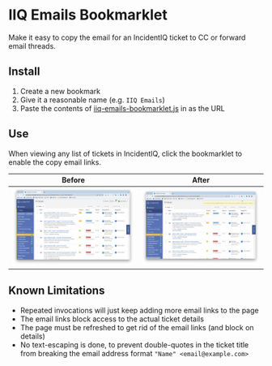 # IIQ Emails Bookmarklet

Make it easy to copy the email for an IncidentIQ ticket to CC or forward email threads.

## Install

1. Create a new bookmark
2. Give it a reasonable name (e.g. `IIQ Emails`)
3. Paste the contents of [iiq-emails-bookmarklet.js](iiq-emails-bookmarklet.js) in as the URL

## Use

When viewing any list of tickets in IncidentIQ, click the bookmarklet to enable the copy email links.

| Before                          | After                     |
| ------------------------------- | ------------------------- |
| ![Without](/images/without.png) | ![With](/images/with.png) |

## Known Limitations

-   Repeated invocations will just keep adding more email links to the page
-   The email links block access to the actual ticket details
-   The page must be refreshed to get rid of the email links (and block on details)
-   No text-escaping is done, to prevent double-quotes in the ticket title from breaking the email address format `"Name" <email@example.com>`
